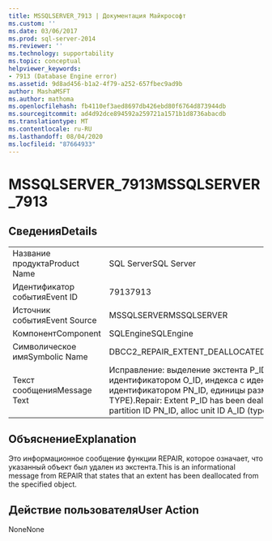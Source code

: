 ```yaml
---
title: MSSQLSERVER_7913 | Документация Майкрософт
ms.custom: ''
ms.date: 03/06/2017
ms.prod: sql-server-2014
ms.reviewer: ''
ms.technology: supportability
ms.topic: conceptual
helpviewer_keywords:
- 7913 (Database Engine error)
ms.assetid: 9d8ad456-b1a2-4f79-a252-657fbec9ad9b
author: MashaMSFT
ms.author: mathoma
ms.openlocfilehash: fb4110ef3aed8697db426ebd80f6764d873944db
ms.sourcegitcommit: ad4d92dce894592a259721a1571b1d8736abacdb
ms.translationtype: MT
ms.contentlocale: ru-RU
ms.lasthandoff: 08/04/2020
ms.locfileid: "87664933"
---
```

# <a name="mssqlserver_7913"></a><span data-ttu-id="64520-102">MSSQLSERVER_7913</span><span class="sxs-lookup"><span data-stu-id="64520-102">MSSQLSERVER_7913</span></span>
    
## <a name="details"></a><span data-ttu-id="64520-103">Сведения</span><span class="sxs-lookup"><span data-stu-id="64520-103">Details</span></span>  
  
|||  
|-|-|  
|<span data-ttu-id="64520-104">Название продукта</span><span class="sxs-lookup"><span data-stu-id="64520-104">Product Name</span></span>|<span data-ttu-id="64520-105">SQL Server</span><span class="sxs-lookup"><span data-stu-id="64520-105">SQL Server</span></span>|  
|<span data-ttu-id="64520-106">Идентификатор события</span><span class="sxs-lookup"><span data-stu-id="64520-106">Event ID</span></span>|<span data-ttu-id="64520-107">7913</span><span class="sxs-lookup"><span data-stu-id="64520-107">7913</span></span>|  
|<span data-ttu-id="64520-108">Источник события</span><span class="sxs-lookup"><span data-stu-id="64520-108">Event Source</span></span>|<span data-ttu-id="64520-109">MSSQLSERVER</span><span class="sxs-lookup"><span data-stu-id="64520-109">MSSQLSERVER</span></span>|  
|<span data-ttu-id="64520-110">Компонент</span><span class="sxs-lookup"><span data-stu-id="64520-110">Component</span></span>|<span data-ttu-id="64520-111">SQLEngine</span><span class="sxs-lookup"><span data-stu-id="64520-111">SQLEngine</span></span>|  
|<span data-ttu-id="64520-112">Символическое имя</span><span class="sxs-lookup"><span data-stu-id="64520-112">Symbolic Name</span></span>|<span data-ttu-id="64520-113">DBCC2_REPAIR_EXTENT_DEALLOCATED</span><span class="sxs-lookup"><span data-stu-id="64520-113">DBCC2_REPAIR_EXTENT_DEALLOCATED</span></span>|  
|<span data-ttu-id="64520-114">Текст сообщения</span><span class="sxs-lookup"><span data-stu-id="64520-114">Message Text</span></span>|<span data-ttu-id="64520-115">Исправление: выделение экстента P_ID отменено для объекта с идентификатором O_ID, индекса с идентификатором I_ID, секции с идентификатором PN_ID, единицы размещения с идентификатором A_ID (тип TYPE).</span><span class="sxs-lookup"><span data-stu-id="64520-115">Repair: Extent P_ID has been deallocated from object ID O_ID, index ID I_ID, partition ID PN_ID, alloc unit ID A_ID (type TYPE).</span></span>|  
  
## <a name="explanation"></a><span data-ttu-id="64520-116">Объяснение</span><span class="sxs-lookup"><span data-stu-id="64520-116">Explanation</span></span>  
 <span data-ttu-id="64520-117">Это информационное сообщение функции REPAIR, которое означает, что указанный объект был удален из экстента.</span><span class="sxs-lookup"><span data-stu-id="64520-117">This is an informational message from REPAIR that states that an extent has been deallocated from the specified object.</span></span>  
  
## <a name="user-action"></a><span data-ttu-id="64520-118">Действие пользователя</span><span class="sxs-lookup"><span data-stu-id="64520-118">User Action</span></span>  
 <span data-ttu-id="64520-119">None</span><span class="sxs-lookup"><span data-stu-id="64520-119">None</span></span>  
  
  
